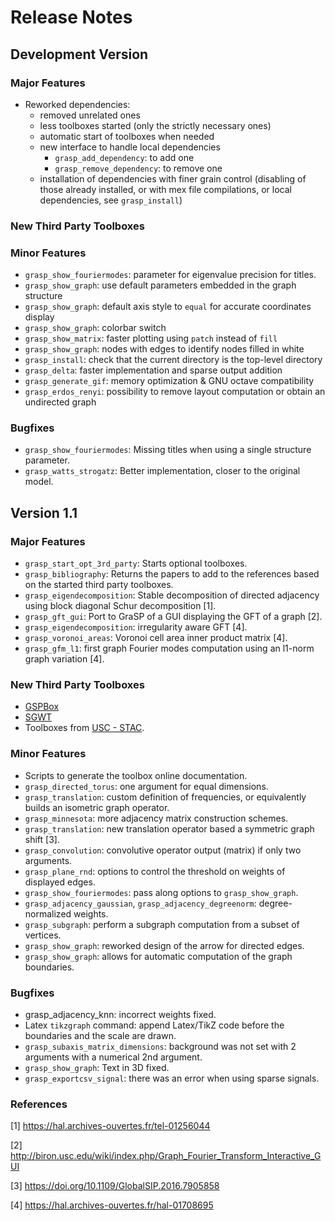 # Release Notes

## Development Version

### Major Features

 * Reworked dependencies:
   * removed unrelated ones
   * less toolboxes started (only the strictly necessary ones)
   * automatic start of toolboxes when needed
   * new interface to handle local dependencies
     * `grasp_add_dependency`: to add one
     * `grasp_remove_dependency`: to remove one
   * installation of dependencies with finer grain control (disabling of those already installed, or with mex file compilations, or local dependencies, see `grasp_install`)

### New Third Party Toolboxes

### Minor Features

 * `grasp_show_fouriermodes`: parameter for eigenvalue precision for titles.
 * `grasp_show_graph`: use default parameters embedded in the graph structure
 * `grasp_show_graph`: default axis style to `equal` for accurate coordinates display
 * `grasp_show_graph`: colorbar switch
 * `grasp_show_matrix`: faster plotting using `patch` instead of `fill`
 * `grasp_show_graph`: nodes with edges to identify nodes filled in white
 * `grasp_install`: check that the current directory is the top-level directory
 * `grasp_delta`: faster implementation and sparse output addition
 * `grasp_generate_gif`: memory optimization & GNU octave compatibility
 * `grasp_erdos_renyi`: possibility to remove layout computation or obtain an undirected graph

### Bugfixes

 * `grasp_show_fouriermodes`: Missing titles when using a single structure parameter.
 * `grasp_watts_strogatz`: Better implementation, closer to the original model.

## Version 1.1

### Major Features

 * `grasp_start_opt_3rd_party`: Starts optional toolboxes.
 * `grasp_bibliography`: Returns the papers to add to the references based on the started third party toolboxes.
 * `grasp_eigendecomposition`: Stable decomposition of directed adjacency using block diagonal Schur decomposition [1].
 * `grasp_gft_gui`: Port to GraSP of a GUI displaying the GFT of a graph [2].
 * `grasp_eigendecomposition`: irregularity aware GFT [4].
 * `grasp_voronoi_areas`: Voronoi cell area inner product matrix [4].
 * `grasp_gfm_l1`: first graph Fourier modes computation using an l1-norm graph variation [4].

### New Third Party Toolboxes

 * [GSPBox](https://github.com/epfl-lts2/gspbox/)
 * [SGWT](http://wiki.epfl.ch/sgwt/)
 * Toolboxes from [USC - STAC](https://github.com/STAC-USC/).

### Minor Features

 * Scripts to generate the toolbox online documentation.
 * `grasp_directed_torus`: one argument for equal dimensions.
 * `grasp_translation`: custom definition of frequencies, or equivalently builds an isometric graph operator.
 * `grasp_minnesota`: more adjacency matrix construction schemes.
 * `grasp_translation`: new translation operator based a symmetric graph shift [3].
 * `grasp_convolution`: convolutive operator output (matrix) if only two arguments.
 * `grasp_plane_rnd`: options to control the threshold on weights of displayed edges.
 * `grasp_show_fouriermodes`: pass along options to `grasp_show_graph`.
 * `grasp_adjacency_gaussian`, `grasp_adjacency_degreenorm`: degree-normalized weights.
 * `grasp_subgraph`: perform a subgraph computation from a subset of vertices.
 * `grasp_show_graph`: reworked design of the arrow for directed edges.
 * `grasp_show_graph`: allows for automatic computation of the graph boundaries.

### Bugfixes

 * grasp_adjacency_knn: incorrect weights fixed.
 * Latex `tikzgraph` command: append Latex/TikZ code before the boundaries and the scale are drawn.
 * `grasp_subaxis_matrix_dimensions`: background was not set with 2 arguments with a numerical 2nd argument.
 * `grasp_show_graph`: Text in 3D fixed.
 * `grasp_exportcsv_signal`: there was an error when using sparse signals.

### References

[1] https://hal.archives-ouvertes.fr/tel-01256044

[2] http://biron.usc.edu/wiki/index.php/Graph_Fourier_Transform_Interactive_GUI

[3] https://doi.org/10.1109/GlobalSIP.2016.7905858

[4] https://hal.archives-ouvertes.fr/hal-01708695
